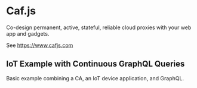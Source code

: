 # Caf.js

Co-design permanent, active, stateful, reliable cloud proxies with your web app and gadgets.

See https://www.cafjs.com

## IoT Example with Continuous GraphQL Queries

Basic example combining a CA, an IoT device application, and GraphQL.
